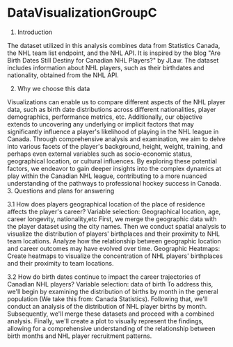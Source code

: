 # DataVisualizationGroupC

1. Introduction


The dataset utilized in this analysis combines data from Statistics Canada, the NHL team list endpoint, and the NHL API. It is inspired by the blog "Are Birth Dates Still Destiny for Canadian NHL Players?" by JLaw. The dataset includes information about NHL players, such as their birthdates and nationality, obtained from the NHL API. 

2. Why we choose this data


Visualizations can enable us to compare different aspects of the NHL player data, such as birth date distributions across different nationalities, player demographics, performance metrics, etc. Additionally, our objective extends to uncovering any underlying or implicit factors that may significantly influence a player's likelihood of playing in the NHL league in Canada. Through comprehensive analysis and examination, we aim to delve into various facets of the player's background, height, weight, training, and perhaps even external variables such as socio-economic status, geographical location, or cultural influences. By exploring these potential factors, we endeavor to gain deeper insights into the complex dynamics at play within the Canadian NHL league, contributing to a more nuanced understanding of the pathways to professional hockey success in Canada.
3. Questions and plans for answering


3.1 How does players geographical location of the place of residence affects the player's career?
	Variable selection: Geographical location, age, career longevity, nationality,etc
	First, we merge the geographic data with the player dataset using the city names. Then we conduct spatial analysis to visualize the distribution of players' birthplaces and their proximity to NHL team locations. Analyze how the relationship between geographic location and career outcomes may have evolved over time.
	Geographic Heatmaps: Create heatmaps to visualize the concentration of NHL players' birthplaces and their proximity to team locations.


3.2 How do birth dates continue to impact the career trajectories of Canadian NHL players?
	Variable selection: data of birth 
	To address this, we'll begin by examining the distribution of births by month in the general population (We take this from: Canada Statistics). Following that, we'll conduct an analysis of the distribution of NHL player births by month. Subsequently, we'll merge these datasets and proceed with a combined analysis. Finally, we'll create a plot to visually represent the findings, allowing for a comprehensive understanding of the relationship between birth months and NHL player recruitment patterns.

